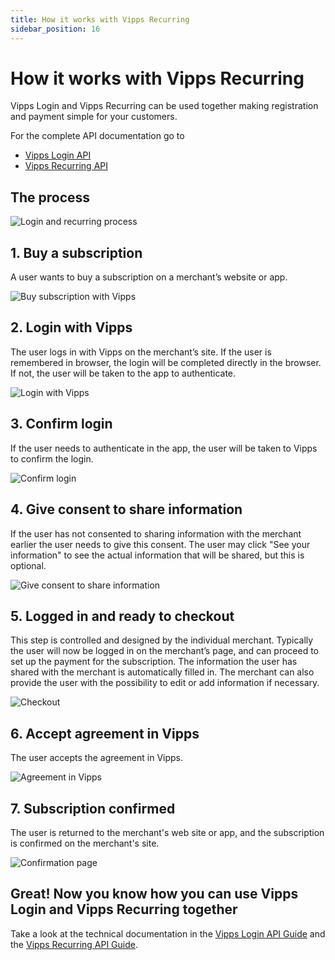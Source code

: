 ```yaml
---
title: How it works with Vipps Recurring
sidebar_position: 16
---
```



# How it works with Vipps Recurring



Vipps Login and Vipps Recurring can be used together making registration and payment simple for your customers.

For the complete API documentation go to

* [Vipps Login API](/docs/APIs/login-api)
* [Vipps Recurring API](/docs/APIs/recurring-api)

## The process

![Login and recurring process](../images/login-recurring-process-v2.svg)

## 1. Buy a subscription

A user wants to buy a subscription on a merchant’s website or app.

![Buy subscription with Vipps](../images/login-recurring-step1-v2.svg)

## 2. Login with Vipps

The user logs in with Vipps on the merchant’s site.
If the user is remembered in browser, the login will be completed directly in the browser. If not, the user will be taken to the app to authenticate.

![Login with Vipps](../images/login-recurring-step2-v2.svg)

## 3. Confirm login

If the user needs to authenticate in the app, the user will be taken to Vipps to confirm the login.

![Confirm login](../images/login-recurring-step3.svg)

## 4. Give consent to share information

If the user has not consented to sharing information with the merchant earlier the user needs to give this consent.
The user may click "See your information" to see the actual information that will be shared, but this is optional.

![Give consent to share information](../images/login-recurring-step4.svg)

## 5. Logged in and ready to checkout

This step is controlled and designed by the individual merchant. Typically the user will now be logged in on the merchant’s page, and can proceed to set up the payment for the subscription. The information the user has shared with the merchant is automatically filled in. The merchant can also provide the user with the possibility to edit or add information if necessary.

![Checkout](../images/login-recurring-step5-v3.svg)

## 6. Accept agreement in Vipps

The user accepts the agreement in Vipps.

![Agreement in Vipps](../images/login-recurring-step6-v2.svg)

## 7. Subscription confirmed

The user is returned to the merchant's web site or app, and the subscription is confirmed on the merchant's site.

![Confirmation page](../images/login-recurring-step7.svg)

## Great! Now you know how you can use Vipps Login and Vipps Recurring together

Take a look at the technical documentation in the [Vipps Login API Guide](../api-guide/README.md) and the [Vipps Recurring API Guide](/docs/APIs/recurring-api/vipps-recurring-api).
